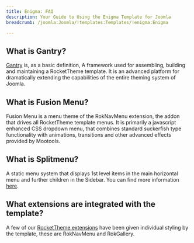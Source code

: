 ```yaml
---
title: Enigma: FAQ
description: Your Guide to Using the Enigma Template for Joomla
breadcrumb: /joomla:Joomla/!templates:Templates/!enigma:Enigma

---
```


What is Gantry?
-----
[Gantry][gantry] is, as a basic definition, A framework used for assembling, building and maintaining a RocketTheme template. It is an advanced platform for dramatically extending the capabilities of the entire theming system of Joomla.

What is Fusion Menu?
-----
Fusion Menu is a menu theme of the RokNavMenu extension, the addon that drives all RocketTheme template menus. It is primarily a javascript enhanced CSS dropdown menu, that combines standard suckerfish type functionality with animations, transitions and other advanced effects provided by Mootools.

What is Splitmenu?
-----
A static menu system that displays 1st level items in the main horizontal menu and further children in the Sidebar. You can find more information [here][splitmenu].

What extensions are integrated with the template?
-----
A few of our [RocketTheme extensions][extensions] have been given individual styling by the template, these are RokNavMenu and RokGallery.

[gantry]: http://gantry-framework.org/
[features]: http://demo.rockettheme.com/joomla-templates/enigma/features
[font]: http://www.fontsquirrel.com/fonts/ubuntu
[forum]: http://www.rockettheme.com/forum/joomla-template-enigma/
[dropdown]: http://demo.rockettheme.com/joomla-templates/enigma/features/menu-options
[splitmenu]: http://demo.rockettheme.com/joomla-templates/enigma/features/menu-options
[extensions]: http://demo.rockettheme.com/joomla-templates/enigma/features/extensions